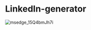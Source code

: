 # LinkedIn-generator


![msedge_15Q4bmJh7i](https://github.com/user-attachments/assets/8529d605-bf90-48a0-b88c-c0cc20413e99)
